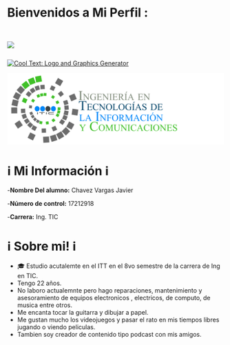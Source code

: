 # Bienvenidos a Mi Perfil : 
# ![](https://images.cooltext.com/5508535.png)
<a href="http://cooltext.com" target="_top"><img src="https://cooltext.com/images/ct_pixel.gif" width="80" height="15" alt="Cool Text: Logo and Graphics Generator" border="0" /></a>

![](https://github.com/JavierChavez/AnalisisSoftwareJavierCV/blob/main/Img/TECNOLOGIAS-DE-LA-INFORMACION-Y-COMUNICACIONES_HEADING1-2048x672.png?raw=true)


# :information_source:  Mi Información :information_source: #

-**Nombre Del alumno:** Chavez Vargas Javier

-**Número de control:** 17212918

-**Carrera:** Ing. TIC

# :information_source:  Sobre mi! :information_source: #

* :mortar_board: Estudio acutalemte en el ITT en el 8vo semestre de la carrera de Ing en TIC.
* Tengo 22 años.
* No laboro actualemnte pero hago reparaciones, mantenimiento y asesoramiento de equipos electronicos , electricos, de computo, de musica entre otros.
* Me encanta tocar la guitarra y dibujar a papel.
* Me gustan mucho los videojuegos y pasar el rato en mis tiempos libres jugando o viendo peliculas.
* Tambien soy creador de contenido tipo podcast con mis amigos.

  




